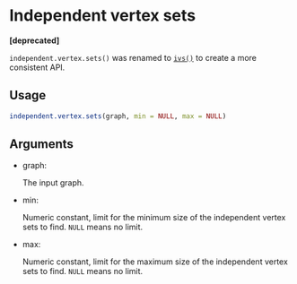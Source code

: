 # Independent vertex sets

**\[deprecated\]**

`independent.vertex.sets()` was renamed to
[`ivs()`](https://r.igraph.org/reference/ivs.md) to create a more
consistent API.

## Usage

``` r
independent.vertex.sets(graph, min = NULL, max = NULL)
```

## Arguments

- graph:

  The input graph.

- min:

  Numeric constant, limit for the minimum size of the independent vertex
  sets to find. `NULL` means no limit.

- max:

  Numeric constant, limit for the maximum size of the independent vertex
  sets to find. `NULL` means no limit.
